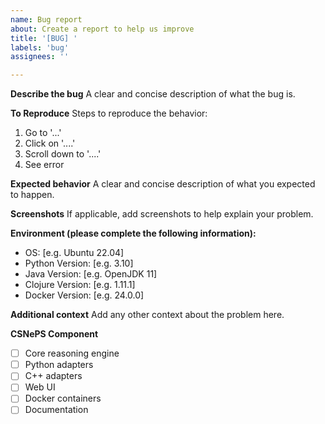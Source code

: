```yaml
---
name: Bug report
about: Create a report to help us improve
title: '[BUG] '
labels: 'bug'
assignees: ''

---
```


**Describe the bug**
A clear and concise description of what the bug is.

**To Reproduce**
Steps to reproduce the behavior:
1. Go to '...'
2. Click on '....'
3. Scroll down to '....'
4. See error

**Expected behavior**
A clear and concise description of what you expected to happen.

**Screenshots**
If applicable, add screenshots to help explain your problem.

**Environment (please complete the following information):**
- OS: [e.g. Ubuntu 22.04]
- Python Version: [e.g. 3.10]
- Java Version: [e.g. OpenJDK 11]
- Clojure Version: [e.g. 1.11.1]
- Docker Version: [e.g. 24.0.0]

**Additional context**
Add any other context about the problem here.

**CSNePS Component**
- [ ] Core reasoning engine
- [ ] Python adapters
- [ ] C++ adapters
- [ ] Web UI
- [ ] Docker containers
- [ ] Documentation

